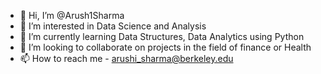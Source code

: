 - 👋 Hi, I’m @Arush1Sharma
- 👀 I’m interested in Data Science and Analysis 
- 🌱 I’m currently learning Data Structures, Data Analytics using Python
- 💞️ I’m looking to collaborate on projects in the field of finance or Health 
- 📫 How to reach me - arushi_sharma@berkeley.edu

<!---
Arush1Sharma/Arush1Sharma is a ✨ special ✨ repository because its `README.md` (this file) appears on your GitHub profile.
You can click the Preview link to take a look at your changes.
--->
